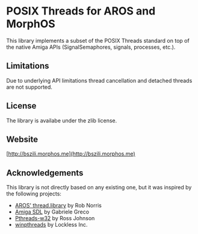 # POSIX Threads for AROS and MorphOS

This library implements a subset of the POSIX Threads standard on top of the native Amiga APIs (SignalSemaphores, signals, processes, etc.). 

## Limitations

Due to underlying API limitations thread cancellation and detached threads are not supported. 

## License

The library is availabe under the zlib license.

## Website
[http://bszili.morphos.me](http://bszili.morphos.me)

## Acknowledgements

This library is not directly based on any existing one, but it was inspired by the following projects:

* [AROS' thread.library](http://aros.sourceforge.net/documentation/developers/autodocs/thread.php) by Rob Norris
* [Amiga SDL](http://aminet.net/package/dev/misc/SDL-Amiga) by Gabriele Greco
* [Pthreads-w32](https://sourceware.org/pthreads-win32) by Ross Johnson
* [winpthreads](http://locklessinc.com/articles/pthreads_on_windows) by Lockless Inc.
